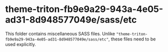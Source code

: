 # theme-triton-fb9e9a29-943a-4e05-ad31-8d948577049e/sass/etc

This folder contains miscellaneous SASS files. Unlike `"theme-triton-fb9e9a29-943a-4e05-ad31-8d948577049e/sass/etc"`, these files
need to be used explicitly.
